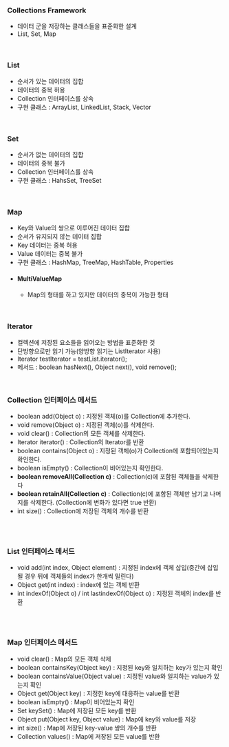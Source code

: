 ### Collections Framework
- 데이터 군을 저장하는 클래스들을 표준화한 설계
- List, Set, Map

<br>

### List
- 순서가 있는 데이터의 집합
- 데이터의 중복 허용
- Collection 인터페이스를 상속
- 구현 클래스 : ArrayList, LinkedList, Stack, Vector

<br>

### Set
- 순서가 없는 데이터의 집합
- 데이터의 중복 불가
- Collection 인터페이스를 상속
- 구현 클래스 : HahsSet, TreeSet


<br>

### Map
- Key와 Value의 쌍으로 이루어진 데이터 집합
- 순서가 유지되지 않는 데이터 집합
- Key 데이터는 중복 허용
- Value 데이터는 중복 불가
- 구현 클래스 : HashMap, TreeMap, HashTable, Properties
- #### MultiValueMap
  - Map의 형태를 하고 있지만 데이터의 중복이 가능한 형태

<br>

### Iterator
- 컬렉션에 저장된 요소들을 읽어오는 방법을 표준화한 것
- 단방향으로만 읽기 가능(양방향 읽기는 ListIterator 사용)
- Iterator<String> testIterator = testList.iterator();
- 메서드 : boolean hasNext(), Object next(), void remove();


<br>

### Collection 인터페이스 메서드
- boolean add(Object o) : 지정된 객체(o)를 Collection에 추가한다.
- void remove(Object o) : 지정된 객체(o)를 삭제한다.
- void clear() : Collection의 모든 객체를 삭제한다.
- Iterator iterator() : Collection의 Iterator를 반환
- boolean contains(Object o) : 지정된 객체(o)가 Collection에 포함되어있는지 확인한다.
- boolean isEmpty() : Collection이 비어있는지 확인한다.
- **boolean removeAll(Collection c)** : Collection(c)에 포함된 객체들을 삭제한다
- **boolean retainAll(Collection c)** :  Collection(c)에 포함된 객체만 남기고 나머지를 삭제한다. (Collection에 변화가 있다면 true 반환)
- int size() : Collection에 저장된 객체의 개수를 반환

<br>
<br>

### List 인터페이스 메서드
- void add(int index, Object element) : 지정된 index에 객체 삽입(중간에 삽입 될 경우 뒤에 객체들의 index가 한개씩 밀린다)
- Object get(int index) : index에 있는 객체 반환
- int indexOf(Object o) / int lastindexOf(Object o) : 지정된 객체의 index를 반환

<br>
<br>


### Map 인터페이스 메서드
- void clear() : Map의 모든 객체 삭제
- boolean containsKey(Object key) : 지정된 key와 일치하는 key가 있는지 확인
- boolean containsValue(Object value) : 지정된 value와 일치하는 value가 있는지 확인
- Object get(Object key) : 지정한 key에 대응하는 value를 반환
- boolean isEmpty() : Map이 비어있는지 확인
- Set keySet() : Map에 저장된 모든 key를 반환
- Object put(Object key, Object value) : Map에 key와 value를 저장
- int size() : Map에 저장된 key-value 쌍의 개수를 반환
- Collection values() : Map에 저장된 모든 value를 반환
